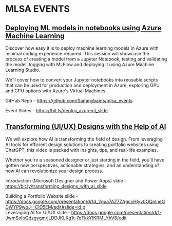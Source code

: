 # MLSA EVENTS
## [Deploying ML models in notebooks using Azure Machine Learning](https://youtu.be/lyJeuuBzmBU)
Discover how easy it is to deploy machine learning models in Azure with minimal coding experience required. This session will showcase the process of creating a model from a Jupyter Notebook, testing and validating the model, logging with MLFlow and deploying it using Azure Machine Learning Studio.

We'll cover how to convert your Jupyter notebooks into reusable scripts that can be used for production and deployment in Azure, exploring GPU and CPU options with Azure's Virtual Machines.

GitHub Repo - https://github.com/Sammybams/mlsa_events

Event Slides - https://bit.ly/deploy_azureml_slide

## [Transforming (UI/UX) Designs with the Help of AI](https://youtu.be/DqIza8KlEDs)
We will explore how AI is transforming the field of design. From leveraging AI tools for efficient design solutions to creating portfolio websites using ChatGPT, this video is packed with insights, tips, and real-life examples.

Whether you're a seasoned designer or just starting in the field, you'll have gotten new perspectives, actionable strategies, and an understanding of how AI can revolutionize your design process.

Introduction (Microsoft Designer and Power Apps) slide - https://bit.ly/transforming_designs_with_ai_slide

Building a Portfolio Website slide - https://docs.google.com/presentation/d/1d_2gua7AZ7ZAgccHIyv0OQnlneGDWYP9wbJ--CID5EM/edit#slide=id.p
<br>
Leveraging AI for UI/UX slide - https://docs.google.com/presentation/d/1-JwmSoIbQdzgygmrjLDDJKLKg1t-7qTkkYIKRMLYhV8/edit
